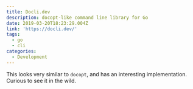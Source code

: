 ```yaml
---
title: Docli.dev
description: docopt-like command line library for Go
date: 2019-03-20T18:23:29.004Z
link: 'https://docli.dev/'
tags:
  - go
  - cli
categories:
  - Development
---
```

This looks very similar to `docopt`, and has an interesting implementation. Curious to see it in the wild.
